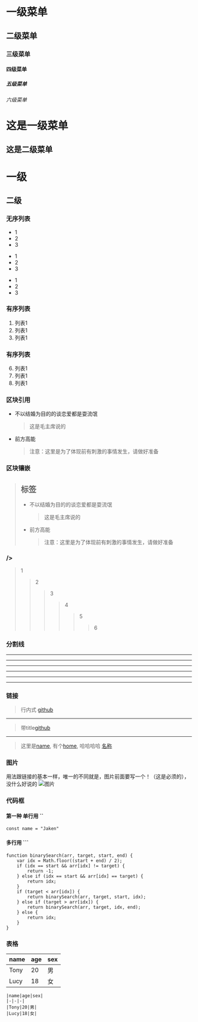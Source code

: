 # 一级菜单
## 二级菜单
### 三级菜单
#### 四级菜单
##### 五级菜单
###### 六级菜单

这是一级菜单
==========================================
这是二级菜单
------------------------------------------

# 一级 #
## 二级 ##


### 无序列表
* 1
* 2
* 3
+ 1
+ 2
+ 3
- 1
- 2
- 3

### 有序列表
1. 列表1
2. 列表1
3. 列表1

### 有序列表
6. 列表1
2. 列表1
3. 列表1

### 区块引用
* 不以结婚为目的的谈恋爱都是耍流氓
    > 这是毛主席说的
* 前方高能
    > 注意：这里是为了体现前有刺激的事情发生，请做好准备

### 区块镶嵌
> ## 标签
> * 不以结婚为目的的谈恋爱都是耍流氓
>     > 这是毛主席说的
> * 前方高能
>     > 注意：这里是为了体现前有刺激的事情发生，请做好准备

###  /> 
> 1
>> 2
>>> 3
>>>> 4
>>>>> 5
>>>>>> 6

### 分割线
 ***
 ************
 ---
  - - -
  ----------------------------
  _________

### 链接
> 行内式 [github](https://github.com)
---
> 带title[github](https://github.com "github")
---
> [name]: http://www.baidu.com "name"
> [home]: http://www.baidu.com "home"
> [名称]: http://www.baidu.com "名称"
这里是[name], 有个[home], 哈哈哈哈 [名称]

### 图片
用法跟链接的基本一样，唯一的不同就是，图片前面要写一个！（这是必须的），没什么好说的
![图片](https://image.shutterstock.com/image-vector/merry-christmas-happy-new-year-600w-1856929237.jpg)


### 代码框
#### 第一种 单行用 ``
`const name = "Jaken"`
#### 多行用 ```
```
function binarySearch(arr, target, start, end) {
    var idx = Math.floor((start + end) / 2);
    if (idx == start && arr[idx] != target) {
        return -1;
    } else if (idx == start && arr[idx] == target) {
        return idx;
    }
    if (target < arr[idx]) {
        return binarySearch(arr, target, start, idx);
    } else if (target > arr[idx]) {
        return binarySearch(arr, target, idx, end);
    } else {
        return idx;
    }
}
```

### 表格
|name|age|sex|
|-|-|-|
|Tony|20|男|
|Lucy|18|女|
```
|name|age|sex|
|-|-|-|
|Tony|20|男|
|Lucy|18|女|
```